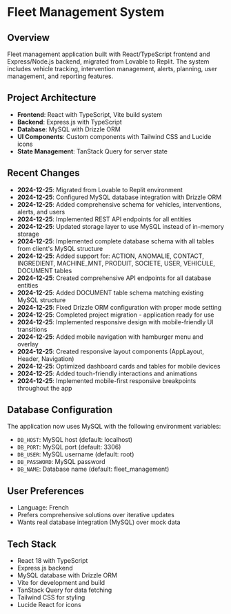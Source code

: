 # Fleet Management System

## Overview
Fleet management application built with React/TypeScript frontend and Express/Node.js backend, migrated from Lovable to Replit. The system includes vehicle tracking, intervention management, alerts, planning, user management, and reporting features.

## Project Architecture
- **Frontend**: React with TypeScript, Vite build system
- **Backend**: Express.js with TypeScript
- **Database**: MySQL with Drizzle ORM
- **UI Components**: Custom components with Tailwind CSS and Lucide icons
- **State Management**: TanStack Query for server state

## Recent Changes
- **2024-12-25**: Migrated from Lovable to Replit environment
- **2024-12-25**: Configured MySQL database integration with Drizzle ORM
- **2024-12-25**: Added comprehensive schema for vehicles, interventions, alerts, and users
- **2024-12-25**: Implemented REST API endpoints for all entities
- **2024-12-25**: Updated storage layer to use MySQL instead of in-memory storage
- **2024-12-25**: Implemented complete database schema with all tables from client's MySQL structure
- **2024-12-25**: Added support for: ACTION, ANOMALIE, CONTACT, INGREDIENT, MACHINE_MNT, PRODUIT, SOCIETE, USER, VEHICULE, DOCUMENT tables
- **2024-12-25**: Created comprehensive API endpoints for all database entities
- **2024-12-25**: Added DOCUMENT table schema matching existing MySQL structure
- **2024-12-25**: Fixed Drizzle ORM configuration with proper mode setting
- **2024-12-25**: Completed project migration - application ready for use
- **2024-12-25**: Implemented responsive design with mobile-friendly UI transitions
- **2024-12-25**: Added mobile navigation with hamburger menu and overlay
- **2024-12-25**: Created responsive layout components (AppLayout, Header, Navigation)
- **2024-12-25**: Optimized dashboard cards and tables for mobile devices
- **2024-12-25**: Added touch-friendly interactions and animations
- **2024-12-25**: Implemented mobile-first responsive breakpoints throughout the app

## Database Configuration
The application now uses MySQL with the following environment variables:
- `DB_HOST`: MySQL host (default: localhost)
- `DB_PORT`: MySQL port (default: 3306)
- `DB_USER`: MySQL username (default: root)
- `DB_PASSWORD`: MySQL password
- `DB_NAME`: Database name (default: fleet_management)

## User Preferences
- Language: French
- Prefers comprehensive solutions over iterative updates
- Wants real database integration (MySQL) over mock data

## Tech Stack
- React 18 with TypeScript
- Express.js backend
- MySQL database with Drizzle ORM
- Vite for development and build
- TanStack Query for data fetching
- Tailwind CSS for styling
- Lucide React for icons